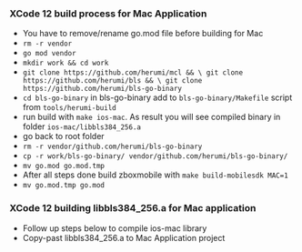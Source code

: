 
### XCode 12 build process for Mac Application ###

- You have to remove/rename go.mod file before building for Mac
- `rm -r vendor`
- `go mod vendor`
- `mkdir work && cd work`
- `git clone https://github.com/herumi/mcl && \ git clone https://github.com/herumi/bls && \ git clone https://github.com/herumi/bls-go-binary`
- `cd bls-go-binary` in bls-go-binary add to `bls-go-binary/Makefile` script from `tools/herumi-build`
- run build with `make ios-mac`. As result you will see compiled binary in folder `ios-mac/libbls384_256.a`
- go back to root folder 
- `rm -r vendor/github.com/herumi/bls-go-binary`
- `cp -r work/bls-go-binary/ vendor/github.com/herumi/bls-go-binary/`
- `mv go.mod go.mod.tmp`
- After all steps done build zboxmobile with `make build-mobilesdk MAC=1`
- `mv go.mod.tmp go.mod`


### XCode 12 building libbls384_256.a for Mac application ###

- Follow up steps below to compile ios-mac library
- Copy-past libbls384_256.a to Mac Application project